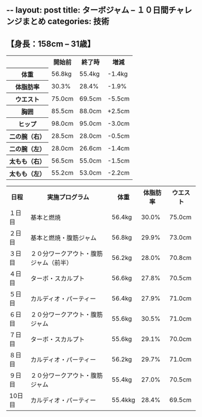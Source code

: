 --
layout: post
title: ターボジャム – １０日間チャレンジまとめ
categories: 技術
--

## 【身長：158cm</td> – 31歳】

<table>
<tr>
<th></th>
<th>開始前</th>
<th>終了時</th>
<th>増減</th>
</tr><tr>
<th>体重</th>
<td>56.8kg
<td>55.4kg
<td>-1.4kg
</tr><tr>
<th>体脂肪率</th>
<td>30.3%
<td>28.4%
<td>-1.9%
</tr><tr>
<th>ウエスト</th>
<td>75.0cm</td>
<td>69.5cm</td>
<td>-5.5cm</td>
</tr><tr>
<th>胸囲</th>
<td>85.5cm</td>
<td>88.0cm</td>
<td>+2.5cm</td>
</tr><tr>
<th>ヒップ</th>
<td>98.0cm</td>
<td>95.0cm</td>
<td>-3.0cm</td>
</tr><tr>
<th>二の腕（右）</th>
<td>28.5cm</td>
<td>28.0cm</td>
<td>-0.5cm</td>
</tr><tr>
<th>二の腕（左）</th>
<td>28.0cm</td>
<td>26.6cm</td>
<td>-1.4cm</td>
</tr><tr>
<th>太もも（右）</th>
<td>56.5cm</td>
<td>55.0cm</td>
<td>-1.5cm</td>
</tr><tr>
<th>太もも（左）</th>
<td>55.2cm</td>
<td>53.0cm</td>
<td>-2.2cm</td>
</tr>
</table>

<table>
<tr>
<th>日程</th>
<th>実施プログラム</th>
<th>体重</th>
<th>体脂肪率</th>
<th>ウエスト</th>
</tr><tr>
<td>１日目</td>
<td>基本と燃焼</td>
<td>56.4kg</td>
<td>30.0%</td>
<td>75.0cm</td>
</tr><tr>
<td>２日目</td>
<td>基本と燃焼・腹筋ジャム</td>
<td>56.8kg</td>
<td>29.9%</td>
<td>73.0cm</td>
</tr><tr>
<td>３日目</td>
<td>２０分ワークアウト・腹筋ジャム（前半）</td>
<td>56.2kg</td>
<td>28.0%</td>
<td>70.8cm</td>
</tr><tr>
<td>４日目</td>
<td>ターボ・スカルプト</td>
<td>56.6kg</td>
<td>27.8%</td>
<td>70.5cm</td>
</tr><tr>
<td>５日目</td>
<td>カルディオ・パーティー</td>
<td>56.4kg</td>
<td>27.9%</td>
<td>71.0cm</td>
</tr><tr>
<td>６日目
<td>２０分ワークアウト・腹筋ジャム</td>
<td>55.6kg</td>
<td>30.5%</td>
<td>71.0cm</td>
</tr><tr>
<td>７日目</td>
<td>ターボ・スカルプト</td>
<td>55.6kg</td>
<td>29.1%</td>
<td>70.0cm</td>
</tr><tr>
<td>８日目</td>
<td>カルディオ・パーティー</td>
<td>56.2kg</td>
<td>29.7%</td>
<td>71.0cm</td>
</tr><tr>
<td>９日目</td>
<td>２０分ワークアウト・腹筋ジャム</td>
<td>55.4kg</td>
<td>27.0%</td>
<td>70.5cm</td>
</tr><tr>
<td>10日目</td>
<td>カルディオ・パーティー</td>
<td>55.4kkg</td>
<td>28.4%</td>
<td>69.5cm</td>
</tr></table>